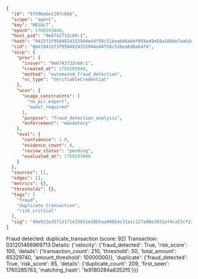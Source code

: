 ```json
{
  "id": "9759bebe1197c6b6",
  "scope": "agent",
  "key": "RESULT",
  "epoch": 1760293040,
  "host_pid": "9e6742732c60:1",
  "hash": "9415f3f9504824315944e44f58c51bea6d6ab4f058a49e58a1084e7aa5da9cf2",
  "cid": "QmV19415f3f9504824315944e44f58c51bea6d6ab4f0",
  "aicp": {
    "prov": {
      "issuer": "9e6742732c60:1",
      "created_at": 1760293040,
      "method": "automated_fraud_detection",
      "vc_type": "VerifiableCredential"
    },
    "ucon": {
      "usage_constraints": [
        "no_pii_export",
        "audit_required"
      ],
      "purpose": "fraud_detection_analysis",
      "enforcement": "mandatory"
    },
    "eval": {
      "confidence": 1.0,
      "evidence_count": 0,
      "review_status": "pending",
      "evaluated_at": 1760293040
    }
  },
  "sources": [],
  "edges": [],
  "metrics": {},
  "thresholds": {},
  "tags": [
    "fraud",
    "duplicate_transaction",
    "risk_critical"
  ],
  "sig": "49e932e357131f1e33031e10b5aa89824c31a1c127a90e3931af4ca53cf23497"
}
```

Fraud detected: duplicate_transaction (score: 92)
Transaction: 031201466969713
Details: {'velocity': {'fraud_detected': True, 'risk_score': 100, 'details': {'transaction_count': 210, 'threshold': 50, 'total_amount': 65329740, 'amount_threshold': 10000000}}, 'duplicate': {'fraud_detected': True, 'risk_score': 85, 'details': {'duplicate_count': 209, 'first_seen': 1760285763, 'matching_hash': '1e9180284a8352f5'}}}